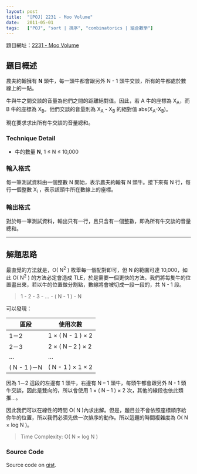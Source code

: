 ```yaml
---
layout: post
title:  "[POJ] 2231 - Moo Volume"
date:   2011-05-01
tags:   ["POJ", "sort | 排序", "combinatorics | 組合數學"]
---
```


題目網址：[2231 - Moo Volume](http://poj.org/problem?id=2231)

## 題目概述

農夫約翰擁有 **N** 頭牛，每一頭牛都會跟另外 N - 1 頭牛交談，所有的牛都處於數線上的一點。

牛與牛之間交談的音量為他們之間的距離絕對值。因此，若 A 牛的座標為 X<sub>A</sub>，而 B 牛的座標為 X<sub>B</sub>。他們交談的音量則為 X<sub>A</sub> - X<sub>B</sub> 的絕對值 abs(X<sub>A</sub>-X<sub>B</sub>)。

現在要求求出所有牛交談的音量總和。

### Technique Detail

- 牛的數量 **N**, 1 ≤ N ≤ 10,000

### 輸入格式

每一筆測試資料由一個整數 N 開始，表示農夫約翰有 N 頭牛。接下來有 N 行，每行一個整數 X<sub>i</sub> ，表示該頭牛所在數線上的座標。

### 輸出格式

對於每一筆測試資料，輸出只有一行，且只含有一個整數，即為所有牛交談的音量總和。

---

## 解題思路

最直覺的方法就是，O( N<sup>2</sup> ) 枚舉每一個配對即可，但 N 的範圍可達 10,000，如此 O( N<sup>2</sup> ) 的方法必定會造成 TLE，於是需要一個更快的方法。我們將每隻牛的位置畫出來，若以牛的位置做分割點，數線將會被切成一段一段的，共 N - 1 段。

> 1 - 2 - 3 - … - ( N - 1 ) - N

可以發現：

| 區段 | 使用次數 |
| ---- | -------- |
| 1－2 | 1 × ( N - 1 ) × 2 |
| 2－3 | 2 × ( N – 2 ) × 2 |
| … | … |
| ( N - 1 )－N | ( N - 1 ) × 1 × 2 |

因為 1－2 這段的左邊有 1 頭牛，右邊有 N – 1 頭牛，每頭牛都會跟另外 N - 1 頭牛交談，因此是雙向的，所以會使用 1 × ( N – 1 ) × 2 次，其他的線段也依此類推…。

因此我們可以在線性的時間 O( N )內求出解。但是，題目並不會依照座標順序給你牛的位置，所以我們必須先做一次排序的動作。所以這題的時間複雜度為 O( N × log N )。

> Time Complexity: O( N × log N )

### Source Code

<script src="https://gist.github.com/KuoE0/1611911.js"></script>

Source code on [gist](https://gist.github.com/1611911).
